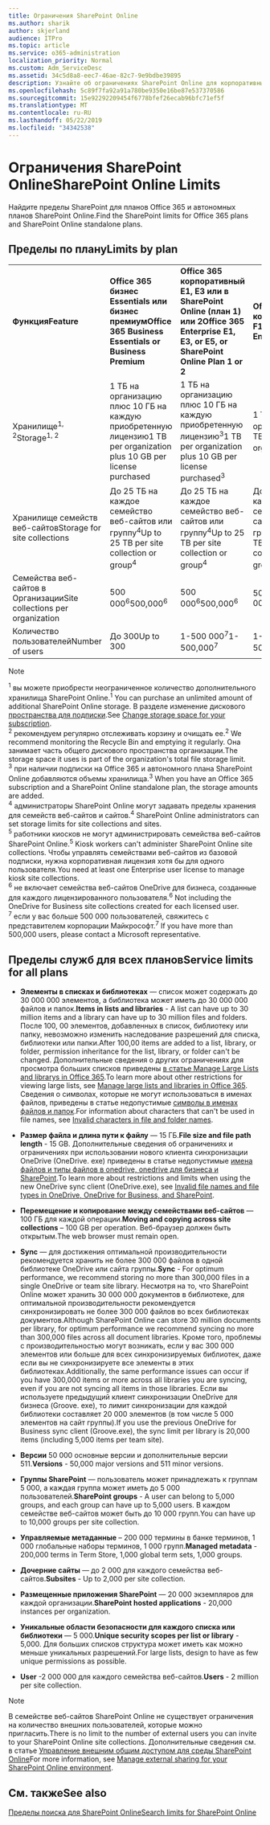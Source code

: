 ```yaml
---
title: Ограничения SharePoint Online
ms.author: sharik
author: skjerland
audience: ITPro
ms.topic: article
ms.service: o365-administration
localization_priority: Normal
ms.custom: Adm_ServiceDesc
ms.assetid: 34c5d8a8-eec7-46ae-82c7-9e9bdbe39895
description: Узнайте об ограничениях SharePoint Online для корпоративных и автономных планов Office 365.
ms.openlocfilehash: 5c89f7fa92a91a780be9350e16be87e537370586
ms.sourcegitcommit: 15e92292209454f6778bfef26ecab96bfc71ef5f
ms.translationtype: MT
ms.contentlocale: ru-RU
ms.lasthandoff: 05/22/2019
ms.locfileid: "34342538"
---
```

# <a name="sharepoint-online-limits"></a><span data-ttu-id="87029-103">Ограничения SharePoint Online</span><span class="sxs-lookup"><span data-stu-id="87029-103">SharePoint Online Limits</span></span>

<span data-ttu-id="87029-104">Найдите пределы SharePoint для планов Office 365 и автономных планов SharePoint Online.</span><span class="sxs-lookup"><span data-stu-id="87029-104">Find the SharePoint limits for Office 365 plans and SharePoint Online standalone plans.</span></span>
  
## <a name="limits-by-plan"></a><span data-ttu-id="87029-105">Пределы по плану</span><span class="sxs-lookup"><span data-stu-id="87029-105">Limits by plan</span></span>

|||||
|:-----|:-----|:-----|:-----|
|<span data-ttu-id="87029-106">**Функция**</span><span class="sxs-lookup"><span data-stu-id="87029-106">**Feature**</span></span> <br/> |<span data-ttu-id="87029-107">**Office 365 бизнес Essentials или бизнес премиум**</span><span class="sxs-lookup"><span data-stu-id="87029-107">**Office 365 Business Essentials or Business Premium**</span></span> <br/> |<span data-ttu-id="87029-108">**Office 365 корпоративный E1, E3 или в SharePoint Online (план 1) или 2**</span><span class="sxs-lookup"><span data-stu-id="87029-108">**Office 365 Enterprise E1, E3, or E5, or SharePoint Online Plan 1 or 2**</span></span> <br/> | <span data-ttu-id="87029-109">**Office 365 корпоративный F1**</span><span class="sxs-lookup"><span data-stu-id="87029-109">**Office 365 Enterprise F1**</span></span> <br/> |
|<span data-ttu-id="87029-110">Хранилище<sup>1, 2</sup></span><span class="sxs-lookup"><span data-stu-id="87029-110">Storage<sup>1, 2</sup></span></span> <br/> |<span data-ttu-id="87029-111">1 ТБ на организацию плюс 10 ГБ на каждую приобретенную лицензию</span><span class="sxs-lookup"><span data-stu-id="87029-111">1 TB per organization plus 10 GB per license purchased</span></span>  <br/> |<span data-ttu-id="87029-112">1 ТБ на организацию плюс 10 ГБ на каждую приобретенную лицензию<sup>3</sup></span><span class="sxs-lookup"><span data-stu-id="87029-112">1 TB per organization plus 10 GB per license purchased<sup>3</sup></span></span> <br/> |<span data-ttu-id="87029-113">1 ТБ на организацию <sup>3</sup></span><span class="sxs-lookup"><span data-stu-id="87029-113">1 TB per organization <sup>3</sup></span></span> <br/> |
|<span data-ttu-id="87029-114">Хранилище семейств веб-сайтов</span><span class="sxs-lookup"><span data-stu-id="87029-114">Storage for site collections</span></span>  <br/> |<span data-ttu-id="87029-115">До 25 ТБ на каждое семейство веб-сайтов или группу<sup>4</sup></span><span class="sxs-lookup"><span data-stu-id="87029-115">Up to 25 TB per site collection or group<sup>4</sup></span></span> <br/> |<span data-ttu-id="87029-116">До 25 ТБ на каждое семейство веб-сайтов или группу<sup>4</sup></span><span class="sxs-lookup"><span data-stu-id="87029-116">Up to 25 TB per site collection or group<sup>4</sup></span></span> <br/> |<span data-ttu-id="87029-117">До 25 ТБ на каждое семейство веб-сайтов или группу<sup>5</sup></span><span class="sxs-lookup"><span data-stu-id="87029-117">Up to 25 TB per site collection or group<sup>5</sup></span></span> <br/> |
|<span data-ttu-id="87029-118">Семейства веб-сайтов в Организации</span><span class="sxs-lookup"><span data-stu-id="87029-118">Site collections per organization</span></span>  <br/> |<span data-ttu-id="87029-119">500 000<sup>6</sup></span><span class="sxs-lookup"><span data-stu-id="87029-119">500,000<sup>6</sup></span></span> <br/> |<span data-ttu-id="87029-120">500 000<sup>6</sup></span><span class="sxs-lookup"><span data-stu-id="87029-120">500,000<sup>6</sup></span></span> <br/> |<span data-ttu-id="87029-121">500 000</span><span class="sxs-lookup"><span data-stu-id="87029-121">500,000</span></span><br/> |
|<span data-ttu-id="87029-122">Количество пользователей</span><span class="sxs-lookup"><span data-stu-id="87029-122">Number of users</span></span>  <br/> |<span data-ttu-id="87029-123">До 300</span><span class="sxs-lookup"><span data-stu-id="87029-123">Up to 300</span></span>  <br/> |<span data-ttu-id="87029-124">1-500 000<sup>7</sup></span><span class="sxs-lookup"><span data-stu-id="87029-124">1- 500,000<sup>7</sup></span></span> <br/> |<span data-ttu-id="87029-125">1-500 000<sup>7</sup></span><span class="sxs-lookup"><span data-stu-id="87029-125">1- 500,000<sup>7</sup></span></span> <br/> |
   
> [!NOTE]
> <span data-ttu-id="87029-126"><sup>1</sup> вы можете приобрести неограниченное количество дополнительного хранилища SharePoint Online.</span><span class="sxs-lookup"><span data-stu-id="87029-126"><sup>1</sup> You can purchase an unlimited amount of additional SharePoint Online storage.</span></span> <span data-ttu-id="87029-127">В разделе изменение дискового [пространства для подписки](https://support.office.com/article/96EA3533-DE64-4B01-839A-C560875A662C).</span><span class="sxs-lookup"><span data-stu-id="87029-127">See [Change storage space for your subscription](https://support.office.com/article/96EA3533-DE64-4B01-839A-C560875A662C).</span></span> 
<br/><span data-ttu-id="87029-128"><sup>2</sup> рекомендуем регулярно отслеживать корзину и очищать ее.</span><span class="sxs-lookup"><span data-stu-id="87029-128"><sup>2</sup> We recommend monitoring the Recycle Bin and emptying it regularly.</span></span> <span data-ttu-id="87029-129">Она занимает часть общего дискового пространства организации.</span><span class="sxs-lookup"><span data-stu-id="87029-129">The storage space it uses is part of the organization's total file storage limit.</span></span> 
<br/> <span data-ttu-id="87029-130"><sup>3</sup> при наличии подписки на Office 365 и автономного плана SharePoint Online добавляются объемы хранилища.</span><span class="sxs-lookup"><span data-stu-id="87029-130"><sup>3</sup> When you have an Office 365 subscription and a SharePoint Online standalone plan, the storage amounts are added.</span></span> 
<br/><span data-ttu-id="87029-131"><sup>4</sup> администраторы SharePoint Online могут задавать пределы хранения для семейств веб-сайтов и сайтов.</span><span class="sxs-lookup"><span data-stu-id="87029-131"><sup>4</sup> SharePoint Online administrators can set storage limits for site collections and sites.</span></span>
<br/> <span data-ttu-id="87029-132"><sup>5</sup> работники киосков не могут администрировать семейства веб-сайтов SharePoint Online.</span><span class="sxs-lookup"><span data-stu-id="87029-132"><sup>5</sup> Kiosk workers can't administer SharePoint Online site collections.</span></span> <span data-ttu-id="87029-133">Чтобы управлять семействами веб-сайтов из базовой подписки, нужна корпоративная лицензия хотя бы для одного пользователя.</span><span class="sxs-lookup"><span data-stu-id="87029-133">You need at least one Enterprise user license to manage kiosk site collections.</span></span> 
<br/> <span data-ttu-id="87029-134"><sup>6</sup> не включает семейства веб-сайтов OneDrive для бизнеса, созданные для каждого лицензированного пользователя.</span><span class="sxs-lookup"><span data-stu-id="87029-134"><sup>6</sup> Not including the OneDrive for Business site collections created for each licensed user.</span></span> 
<br/><span data-ttu-id="87029-135"><sup>7</sup> если у вас больше 500 000 пользователей, свяжитесь с представителем корпорации Майкрософт.</span><span class="sxs-lookup"><span data-stu-id="87029-135"><sup>7</sup> If you have more than 500,000 users, please contact a Microsoft representative.</span></span> 
  

  
## <a name="service-limits-for-all-plans"></a><span data-ttu-id="87029-136">Пределы служб для всех планов</span><span class="sxs-lookup"><span data-stu-id="87029-136">Service limits for all plans</span></span>

- <span data-ttu-id="87029-137">**Элементы в списках и библиотеках** — список может содержать до 30 000 000 элементов, а библиотека может иметь до 30 000 000 файлов и папок.</span><span class="sxs-lookup"><span data-stu-id="87029-137">**Items in lists and libraries** - A list can have up to 30 million items and a library can have up to 30 million files and folders.</span></span> <span data-ttu-id="87029-138">После 100, 00 элементов, добавленных в список, библиотеку или папку, невозможно изменить наследование разрешений для списка, библиотеки или папки.</span><span class="sxs-lookup"><span data-stu-id="87029-138">After 100,00 items are added to a list, library, or folder, permission inheritance for the list, library, or folder can't be changed.</span></span> <span data-ttu-id="87029-139">Дополнительные сведения о других ограничениях для просмотра больших списков приведены [в статье Manage Large Lists and librarys in Office 365](https://support.office.com/article/b4038448-ec0e-49b7-b853-679d3d8fb784).</span><span class="sxs-lookup"><span data-stu-id="87029-139">To learn more about other restrictions for viewing large lists, see [Manage large lists and libraries in Office 365](https://support.office.com/article/b4038448-ec0e-49b7-b853-679d3d8fb784).</span></span> <span data-ttu-id="87029-140">Сведения о символах, которые не могут использоваться в именах файлов, приведены в статье недопустимые [символы в именах файлов и папок](https://support.office.com/article/64883a5d-228e-48f5-b3d2-eb39e07630fa).</span><span class="sxs-lookup"><span data-stu-id="87029-140">For information about characters that can't be used in file names, see [Invalid characters in file and folder names](https://support.office.com/article/64883a5d-228e-48f5-b3d2-eb39e07630fa).</span></span>

- <span data-ttu-id="87029-141">**Размер файла и длина пути к файлу** — 15 ГБ.</span><span class="sxs-lookup"><span data-stu-id="87029-141">**File size and file path length** - 15 GB.</span></span> <span data-ttu-id="87029-142">Дополнительные сведения об ограничениях и ограничениях при использовании нового клиента синхронизации OneDrive (OneDrive. exe) приведены в статье недопустимые [имена файлов и типы файлов в onedrive, onedrive для бизнеса и SharePoint](https://support.office.com/article/64883a5d-228e-48f5-b3d2-eb39e07630fa).</span><span class="sxs-lookup"><span data-stu-id="87029-142">To learn more about restrictions and limits when using the new OneDrive sync client (OneDrive.exe), see [Invalid file names and file types in OneDrive, OneDrive for Business, and SharePoint](https://support.office.com/article/64883a5d-228e-48f5-b3d2-eb39e07630fa).</span></span>

- <span data-ttu-id="87029-143">**Перемещение и копирование между семействами веб-сайтов** — 100 ГБ для каждой операции.</span><span class="sxs-lookup"><span data-stu-id="87029-143">**Moving and copying across site collections** – 100 GB per operation.</span></span> <span data-ttu-id="87029-144">Веб-браузер должен быть открытым.</span><span class="sxs-lookup"><span data-stu-id="87029-144">The web browser must remain open.</span></span>

- <span data-ttu-id="87029-145">**Sync** — для достижения оптимальной производительности рекомендуется хранить не более 300 000 файлов в одной библиотеке OneDrive или сайта группы.</span><span class="sxs-lookup"><span data-stu-id="87029-145">**Sync** - For optimum performance, we recommend storing no more than 300,000 files in a single OneDrive or team site library.</span></span> <span data-ttu-id="87029-146">Несмотря на то, что SharePoint Online может хранить 30 000 000 документов в библиотеке, для оптимальной производительности рекомендуется синхронизировать не более 300 000 файлов во всех библиотеках документов.</span><span class="sxs-lookup"><span data-stu-id="87029-146">Although SharePoint Online can store 30 million documents per library, for optimum performance we recommend syncing no more than 300,000 files across all document libraries.</span></span> <span data-ttu-id="87029-147">Кроме того, проблемы с производительностью могут возникать, если у вас 300 000 элементов или больше для всех синхронизируемых библиотек, даже если вы не синхронизируете все элементы в этих библиотеках.</span><span class="sxs-lookup"><span data-stu-id="87029-147">Additionally, the same performance issues can occur if you have 300,000 items or more across all libraries you are syncing, even if you are not syncing all items in those libraries.</span></span> <span data-ttu-id="87029-148">Если вы используете предыдущий клиент синхронизации OneDrive для бизнеса (Groove. exe), то лимит синхронизации для каждой библиотеки составляет 20 000 элементов (в том числе 5 000 элементов на сайт группы).</span><span class="sxs-lookup"><span data-stu-id="87029-148">If you use the previous OneDrive for Business sync client (Groove.exe), the sync limit per library is 20,000 items (including 5,000 items per team site).</span></span>

- <span data-ttu-id="87029-149">**Версии** 50 000 основные версии и дополнительные версии 511.</span><span class="sxs-lookup"><span data-stu-id="87029-149">**Versions** - 50,000 major versions and 511 minor versions.</span></span>

- <span data-ttu-id="87029-150">**Группы SharePoint** — пользователь может принадлежать к группам 5 000, а каждая группа может иметь до 5 000 пользователей.</span><span class="sxs-lookup"><span data-stu-id="87029-150">**SharePoint groups** - A user can belong to 5,000 groups, and each group can have up to 5,000 users.</span></span> <span data-ttu-id="87029-151">В каждом семействе веб-сайтов может быть до 10 000 групп.</span><span class="sxs-lookup"><span data-stu-id="87029-151">You can have up to 10,000 groups per site collection.</span></span>

- <span data-ttu-id="87029-152">**Управляемые метаданные** – 200 000 термины в банке терминов, 1 000 глобальные наборы терминов, 1 000 групп.</span><span class="sxs-lookup"><span data-stu-id="87029-152">**Managed metadata** - 200,000 terms in Term Store, 1,000 global term sets, 1,000 groups.</span></span>

- <span data-ttu-id="87029-153">**Дочерние сайты** — до 2 000 для каждого семейства веб-сайтов.</span><span class="sxs-lookup"><span data-stu-id="87029-153">**Subsites** - Up to 2,000 per site collection.</span></span>

- <span data-ttu-id="87029-154">**Размещенные приложения SharePoint** — 20 000 экземпляров для каждой организации.</span><span class="sxs-lookup"><span data-stu-id="87029-154">**SharePoint hosted applications** - 20,000 instances per organization.</span></span>

- <span data-ttu-id="87029-155">**Уникальные области безопасности для каждого списка или библиотеки** — 5 000.</span><span class="sxs-lookup"><span data-stu-id="87029-155">**Unique security scopes per list or library** - 5,000.</span></span> <span data-ttu-id="87029-156">Для больших списков структура может иметь как можно меньше уникальных разрешений.</span><span class="sxs-lookup"><span data-stu-id="87029-156">For large lists, design to have as few unique permissions as possible.</span></span>

- <span data-ttu-id="87029-157">**User** -2 000 000 для каждого семейства веб-сайтов.</span><span class="sxs-lookup"><span data-stu-id="87029-157">**Users** - 2 million per site collection.</span></span>

> [!NOTE]
> <span data-ttu-id="87029-158">В семействе веб-сайтов SharePoint Online не существует ограничения на количество внешних пользователей, которые можно пригласить.</span><span class="sxs-lookup"><span data-stu-id="87029-158">There is no limit to the number of external users you can invite to your SharePoint Online site collections.</span></span> <span data-ttu-id="87029-159">Дополнительные сведения см. в статье [Управление внешним общим доступом для среды SharePoint Online](/sharepoint/external-sharing-overview)</span><span class="sxs-lookup"><span data-stu-id="87029-159">For more information, see [Manage external sharing for your SharePoint Online environment](/sharepoint/external-sharing-overview).</span></span>

## <a name="see-also"></a><span data-ttu-id="87029-160">См. также</span><span class="sxs-lookup"><span data-stu-id="87029-160">See also</span></span>

[<span data-ttu-id="87029-161">Пределы поиска для SharePoint Online</span><span class="sxs-lookup"><span data-stu-id="87029-161">Search limits for SharePoint Online</span></span>](/sharepoint/search-limits)
